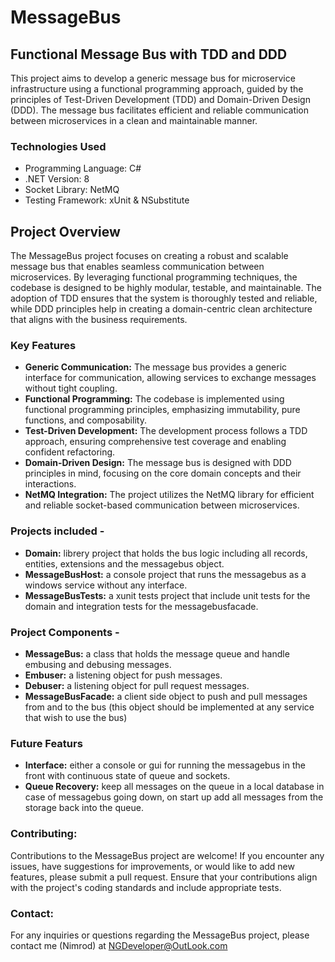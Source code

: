 # MessageBus

## Functional Message Bus with TDD and DDD

This project aims to develop a generic message bus for microservice infrastructure using a functional programming approach, guided by the principles of Test-Driven Development (TDD) and Domain-Driven Design (DDD). The message bus facilitates efficient and reliable communication between microservices in a clean and maintainable manner.

### Technologies Used

- Programming Language: C#
- .NET Version: 8
- Socket Library: NetMQ
- Testing Framework: xUnit & NSubstitute

## Project Overview

The MessageBus project focuses on creating a robust and scalable message bus that enables seamless communication between microservices. By leveraging functional programming techniques, the codebase is designed to be highly modular, testable, and maintainable. The adoption of TDD ensures that the system is thoroughly tested and reliable, while DDD principles help in creating a domain-centric clean architecture that aligns with the business requirements.

### Key Features

- **Generic Communication:** The message bus provides a generic interface for communication, allowing services to exchange messages without tight coupling.
- **Functional Programming:** The codebase is implemented using functional programming principles, emphasizing immutability, pure functions, and composability.
- **Test-Driven Development:** The development process follows a TDD approach, ensuring comprehensive test coverage and enabling confident refactoring.
- **Domain-Driven Design:** The message bus is designed with DDD principles in mind, focusing on the core domain concepts and their interactions.
- **NetMQ Integration:** The project utilizes the NetMQ library for efficient and reliable socket-based communication between microservices.

### Projects included -
- **Domain:** librery project that holds the bus logic including all records, entities, extensions and the messagebus object.
- **MessageBusHost:** a console project that runs the messagebus as a windows service without any interface.
- **MessageBusTests:** a xunit tests project that include unit tests for the domain and integration tests for the messagebusfacade.

### Project Components -

- **MessageBus:** a class that holds the message queue and handle embusing and debusing messages.
- **Embuser:** a listening object for push messages.
- **Debuser:** a listening object for pull request messages.
- **MessageBusFacade:** a client side object to push and pull messages from and to the bus (this object should be implemented at any service that wish to use the bus)

### Future Featurs
- **Interface:** either a console or gui for running the messagebus in the front with continuous state of queue and sockets.
- **Queue Recovery:** keep all messages on the queue in a local database in case of messagebus going down, on start up add all messages from the storage back into the queue.

### Contributing:
Contributions to the MessageBus project are welcome! If you encounter any issues, have suggestions for improvements, or would like to add new features, please submit a pull request. Ensure that your contributions align with the project's coding standards and include appropriate tests.

### Contact:
For any inquiries or questions regarding the MessageBus project, please contact me (Nimrod) at NGDeveloper@OutLook.com
